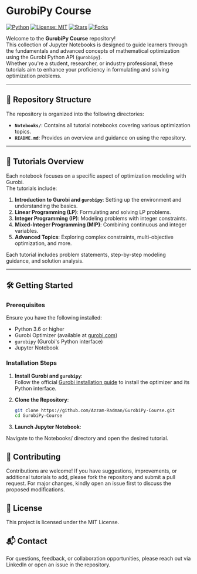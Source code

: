 # GurobiPy Course

[![Python](https://img.shields.io/badge/Python-3.6%2B-blue.svg)](https://www.python.org/)
[![License: MIT](https://img.shields.io/badge/License-MIT-yellow.svg)](LICENSE)
[![Stars](https://img.shields.io/github/stars/Azzam-Radman/GurobiPy-Course?style=social)](https://github.com/Azzam-Radman/GurobiPy-Course/stargazers)
[![Forks](https://img.shields.io/github/forks/Azzam-Radman/GurobiPy-Course?style=social)](https://github.com/Azzam-Radman/GurobiPy-Course/network/members)

Welcome to the **GurobiPy Course** repository!  
This collection of Jupyter Notebooks is designed to guide learners through the fundamentals and advanced concepts of mathematical optimization using the Gurobi Python API (`gurobipy`).  
Whether you're a student, researcher, or industry professional, these tutorials aim to enhance your proficiency in formulating and solving optimization problems.

---

## 📂 Repository Structure

The repository is organized into the following directories:

- **`Notebooks/`**: Contains all tutorial notebooks covering various optimization topics.
- **`README.md`**: Provides an overview and guidance on using the repository.

---

## 📘 Tutorials Overview

Each notebook focuses on a specific aspect of optimization modeling with Gurobi.  
The tutorials include:

1. **Introduction to Gurobi and `gurobipy`**: Setting up the environment and understanding the basics.
2. **Linear Programming (LP)**: Formulating and solving LP problems.
3. **Integer Programming (IP)**: Modeling problems with integer constraints.
4. **Mixed-Integer Programming (MIP)**: Combining continuous and integer variables.
5. **Advanced Topics**: Exploring complex constraints, multi-objective optimization, and more.

Each tutorial includes problem statements, step-by-step modeling guidance, and solution analysis.

---

## 🛠️ Getting Started

### Prerequisites

Ensure you have the following installed:

- Python 3.6 or higher
- Gurobi Optimizer (available at [gurobi.com](https://www.gurobi.com/downloads/))
- `gurobipy` (Gurobi's Python interface)
- Jupyter Notebook

### Installation Steps

1. **Install Gurobi and `gurobipy`**:  
   Follow the official [Gurobi installation guide](https://www.gurobi.com/documentation/) to install the optimizer and its Python interface.

2. **Clone the Repository**:

   ```bash
   git clone https://github.com/Azzam-Radman/GurobiPy-Course.git
   cd GurobiPy-Course

3. **Launch Jupyter Notebook**:
  
  
Navigate to the Notebooks/ directory and open the desired tutorial.

## 🤝 Contributing
Contributions are welcome!
If you have suggestions, improvements, or additional tutorials to add, please fork the repository and submit a pull request.
For major changes, kindly open an issue first to discuss the proposed modifications.

## 📄 License
This project is licensed under the MIT License.

## 📬 Contact
For questions, feedback, or collaboration opportunities, please reach out via LinkedIn
or open an issue in the repository.

